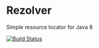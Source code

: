 # Rezolver
Simple resource locator for Java 8

[![Build Status](https://travis-ci.org/pnavais/rezolver.png?branch=master)](https://travis-ci.org/pnavais/rezolver)
